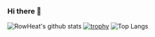 ### Hi there 👋

![RowHeat's github stats](https://github-readme-stats.vercel.app/api?username=rowheat02&count_private=true&show_icons=true)
[![trophy](https://github-profile-trophy.vercel.app/?username=rowheat02)](https://github.com/ryo-ma/github-profile-trophy)
![Top Langs](https://github-readme-stats.vercel.app/api/top-langs/?username=rowheat02&langs_count=5&hide=objective-c,html)



